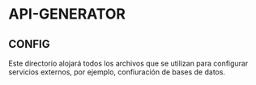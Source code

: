 # API-GENERATOR

## CONFIG

Este directorio alojará todos los archivos que se utilizan para configurar servicios externos, por ejemplo, confiuración de bases de datos.
